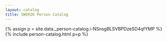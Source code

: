 ```yaml
---
layout: catalog
title: SWERIK Person Catalog
---
```

{% assign p = site.data._person-catalog.i-NSnsgBLSVBPDzeSD4qfYMP %}
{% include person-catalog.html p=p %}

